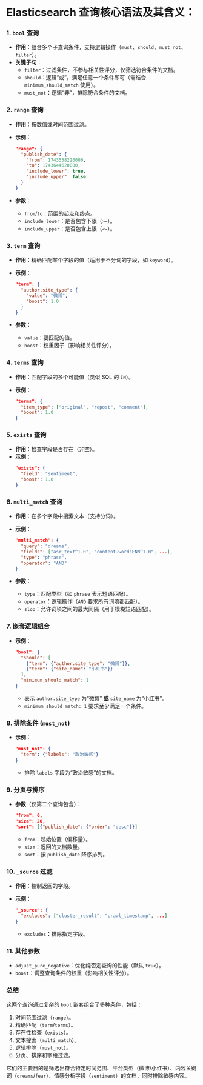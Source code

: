 # Elasticsearch 查询核心语法及其含义：

### 1. `bool` 查询

- **作用**：组合多个子查询条件，支持逻辑操作（`must`、`should`、`must_not`、`filter`）。
- **关键子句**：
  - `filter`：过滤条件，不参与相关性评分，仅筛选符合条件的文档。
  - `should`：逻辑“或”，满足任意一个条件即可（需结合 `minimum_should_match` 使用）。
  - `must_not`：逻辑“非”，排除符合条件的文档。

### 2. **`range` 查询**

- **作用**：按数值或时间范围过滤。

- **示例**：

  ```json
  "range": {
    "publish_date": {
      "from": 1743558220000,
      "to": 1743644620000,
      "include_lower": true,
      "include_upper": false
    }
  }
  ```

- **参数**：

  - `from`/`to`：范围的起点和终点。
  - `include_lower`：是否包含下限（`>=`）。
  - `include_upper`：是否包含上限（`<=`）。

### 3. **`term` 查询**

- **作用**：精确匹配某个字段的值（适用于不分词的字段，如 `keyword`）。
- **示例**：
  ```json
  "term": {
    "author.site_type": {
      "value": "微博",
      "boost": 1.0
    }
  }
  ```

- **参数**：
  - `value`：要匹配的值。
  - `boost`：权重因子（影响相关性评分）。
### 4. **`terms` 查询**

- **作用**：匹配字段的多个可能值（类似 SQL 的 `IN`）。
- **示例**：

  ```json
  "terms": {
    "item_type": ["original", "repost", "comment"],
    "boost": 1.0
  }
  ```

### 5. **`exists` 查询**

- **作用**：检查字段是否存在（非空）。
- **示例**：
  ```json
  "exists": {
    "field": "sentiment",
    "boost": 1.0
  }
  ```

### 6. **`multi_match` 查询**

- **作用**：在多个字段中搜索文本（支持分词）。

- **示例**：

  ```json
  "multi_match": {
    "query": "dreams",
    "fields": ["asr_text^1.0", "content.wordsENN^1.0", ...],
    "type": "phrase",
    "operator": "AND"
  }
  ```

- **参数**：

  - `type`：匹配类型（如 `phrase` 表示短语匹配）。
  - `operator`：逻辑操作（`AND` 要求所有词项都匹配）。
  - `slop`：允许词项之间的最大间隔（用于模糊短语匹配）。

### 7. **嵌套逻辑组合**

- **示例**：

  ```json
  "bool": {
    "should": [
      {"term": {"author.site_type": "微博"}},
      {"term": {"site_name": "小红书"}}
    ],
    "minimum_should_match": 1
  }
  ```

  - 表示 `author.site_type` 为“微博” **或** `site_name` 为“小红书”。
  - `minimum_should_match: 1` 要求至少满足一个条件。

### 8. **排除条件 (`must_not`)**

- **示例**：

  ```json
  "must_not": {
    "term": {"labels": "政治敏感"}
  }
  ```

  - 排除 `labels` 字段为“政治敏感”的文档。

### 9. **分页与排序**

- **参数**（仅第二个查询包含）：

  ```json
  "from": 0,
  "size": 20,
  "sort": [{"publish_date": {"order": "desc"}}]
  ```

  - `from`：起始位置（偏移量）。
  - `size`：返回的文档数量。
  - `sort`：按 `publish_date` 降序排列。

### 10. **`_source` 过滤**

- **作用**：控制返回的字段。

- **示例**：

  ```json
  "_source": {
    "excludes": ["cluster_result", "crawl_timestamp", ...]
  }
  ```

  - `excludes`：排除指定字段。

### 11. **其他参数**

- `adjust_pure_negative`：优化纯否定查询的性能（默认 `true`）。
- `boost`：调整查询条件的权重（影响相关性评分）。

### 总结

这两个查询通过复杂的 `bool` 嵌套组合了多种条件，包括：

1. 时间范围过滤（`range`）。
2. 精确匹配（`term`/`terms`）。
3. 存在性检查（`exists`）。
4. 文本搜索（`multi_match`）。
5. 逻辑排除（`must_not`）。
6. 分页、排序和字段过滤。

它们的主要目的是筛选出符合特定时间范围、平台类型（微博/小红书）、内容关键词（`dreams`/`fear`）、情感分析字段（`sentiment`）的文档，同时排除敏感内容。